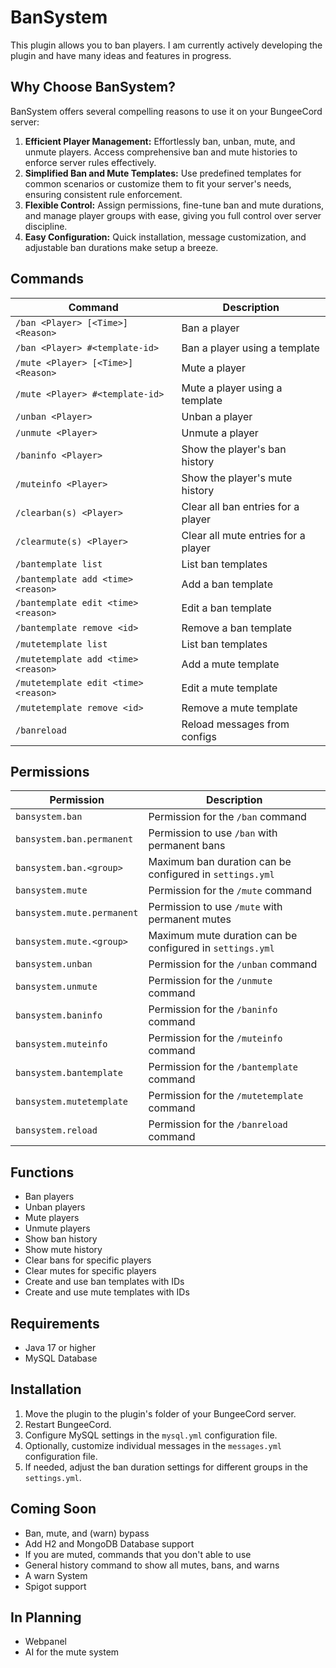 # BanSystem
This plugin allows you to ban players. I am currently actively developing the plugin and have many ideas and features in progress.

## Why Choose BanSystem?

BanSystem offers several compelling reasons to use it on your BungeeCord server:

1. **Efficient Player Management:** Effortlessly ban, unban, mute, and unmute players. Access comprehensive ban and mute histories to enforce server rules effectively.
2. **Simplified Ban and Mute Templates:** Use predefined templates for common scenarios or customize them to fit your server's needs, ensuring consistent rule enforcement.
3. **Flexible Control:** Assign permissions, fine-tune ban and mute durations, and manage player groups with ease, giving you full control over server discipline.
4. **Easy Configuration:** Quick installation, message customization, and adjustable ban durations make setup a breeze.

## Commands

| Command                              | Description                         |
|--------------------------------------|-------------------------------------|
| `/ban <Player> [<Time>] <Reason>`    | Ban a player                        |
| `/ban <Player> #<template-id>`       | Ban a player using a template       |
| `/mute <Player> [<Time>] <Reason>`   | Mute a player                       |
| `/mute <Player> #<template-id>`      | Mute a player using a template      |
| `/unban <Player>`                    | Unban a player                      |
| `/unmute <Player>`                   | Unmute a player                     |
| `/baninfo <Player>`                  | Show the player's ban history       |
| `/muteinfo <Player>`                 | Show the player's mute history      |
| `/clearban(s) <Player>`              | Clear all ban entries for a player  |
| `/clearmute(s) <Player>`             | Clear all mute entries for a player |
| `/bantemplate list`                  | List ban templates                  |
| `/bantemplate add <time> <reason>`   | Add a ban template                  |
| `/bantemplate edit <time> <reason>`  | Edit a ban template                 |
| `/bantemplate remove <id>`           | Remove a ban template               |
| `/mutetemplate list`                 | List ban templates                  |
| `/mutetemplate add <time> <reason>`  | Add a mute template                 |
| `/mutetemplate edit <time> <reason>` | Edit a mute template                |
| `/mutetemplate remove <id>`          | Remove a mute template              |
| `/banreload`                         | Reload messages from configs        |

## Permissions

| Permission                 | Description                                              |
|----------------------------|----------------------------------------------------------|
| `bansystem.ban`            | Permission for the `/ban` command                        |
| `bansystem.ban.permanent`  | Permission to use `/ban` with permanent bans             |
| `bansystem.ban.<group>`    | Maximum ban duration can be configured in `settings.yml` |
| `bansystem.mute`           | Permission for the `/mute` command                       |
| `bansystem.mute.permanent` | Permission to use `/mute` with permanent mutes           |
| `bansystem.mute.<group>`   | Maximum mute duration can be configured in `settings.yml`|
| `bansystem.unban`          | Permission for the `/unban` command                      |
| `bansystem.unmute`         | Permission for the `/unmute` command                     |
| `bansystem.baninfo`        | Permission for the `/baninfo` command                    |
| `bansystem.muteinfo`       | Permission for the `/muteinfo` command                   |
| `bansystem.bantemplate`    | Permission for the `/bantemplate` command                |
| `bansystem.mutetemplate`   | Permission for the `/mutetemplate` command               |
| `bansystem.reload`         | Permission for the `/banreload` command                  |

## Functions
- Ban players
- Unban players
- Mute players
- Unmute players
- Show ban history
- Show mute history
- Clear bans for specific players
- Clear mutes for specific players
- Create and use ban templates with IDs
- Create and use mute templates with IDs

## Requirements
- Java 17 or higher
- MySQL Database

## Installation
1. Move the plugin to the plugin's folder of your BungeeCord server.
2. Restart BungeeCord.
3. Configure MySQL settings in the `mysql.yml` configuration file.
4. Optionally, customize individual messages in the `messages.yml` configuration file.
5. If needed, adjust the ban duration settings for different groups in the `settings.yml`.

## Coming Soon
- Ban, mute, and (warn) bypass
- Add H2 and MongoDB Database support
- If you are muted, commands that you don't able to use
- General history command to show all mutes, bans, and warns
- A warn System
- Spigot support

## In Planning
- Webpanel
- AI for the mute system
